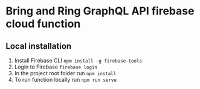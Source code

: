 # Bring and Ring GraphQL API firebase cloud function

## Local installation
1. Install Firebase CLI `npm install -g firebase-tools`
2. Login to Firebase `firebase login`
3. In the project root folder run `npm install`
4. To run function locally run `npm run serve`
